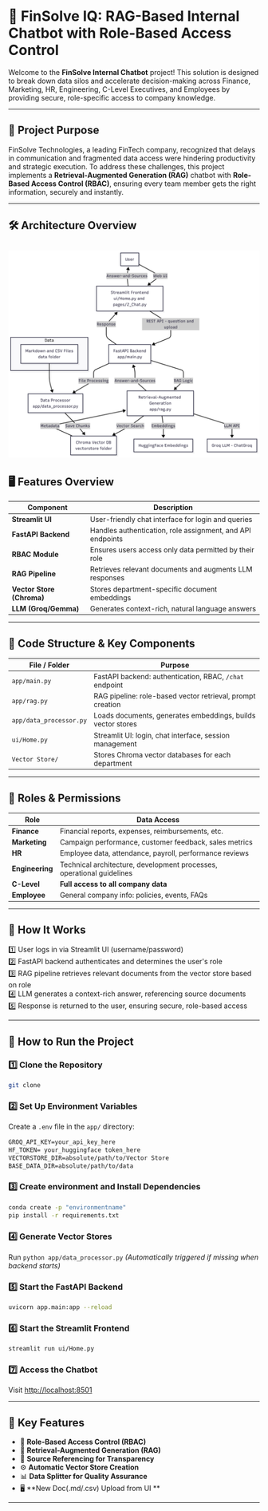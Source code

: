 # 🚀 FinSolve IQ: RAG-Based Internal Chatbot with Role-Based Access Control

Welcome to the **FinSolve Internal Chatbot** project!
This solution is designed to break down data silos and accelerate decision-making across Finance, Marketing, HR, Engineering, C-Level Executives, and Employees by providing secure, role-specific access to company knowledge.

---

## 🏢 Project Purpose

FinSolve Technologies, a leading FinTech company, recognized that delays in communication and fragmented data access were hindering productivity and strategic execution.
To address these challenges, this project implements a **Retrieval-Augmented Generation (RAG)** chatbot with **Role-Based Access Control (RBAC)**, ensuring every team member gets the right information, securely and instantly.

---

## 🛠️ Architecture Overview

![Architecture Diagram](https://github.com/abhijath-a-c/Codebasics-challenge-Finsolve/blob/main/readme_image/architecture.png)
---

## 🖥️ Features Overview

| Component                 | Description                                                |
| ------------------------- | ---------------------------------------------------------- |
| **Streamlit UI**          | User-friendly chat interface for login and queries         |
| **FastAPI Backend**       | Handles authentication, role assignment, and API endpoints |
| **RBAC Module**           | Ensures users access only data permitted by their role     |
| **RAG Pipeline**          | Retrieves relevant documents and augments LLM responses    |
| **Vector Store (Chroma)** | Stores department-specific document embeddings             |
| **LLM (Groq/Gemma)**      | Generates context-rich, natural language answers           |

---

## 🧩 Code Structure & Key Components

| File / Folder           | Purpose                                                     |
| ----------------------- | ----------------------------------------------------------- |
| `app/main.py`           | FastAPI backend: authentication, RBAC, `/chat` endpoint     |
| `app/rag.py`            | RAG pipeline: role-based vector retrieval, prompt creation  |
| `app/data_processor.py` | Loads documents, generates embeddings, builds vector stores |
| `ui/Home.py`            | Streamlit UI: login, chat interface, session management     |
| `Vector Store/`         | Stores Chroma vector databases for each department          |

---

## 🔑 Roles & Permissions

| Role            | Data Access                                                           |
| --------------- | --------------------------------------------------------------------- |
| **Finance**     | Financial reports, expenses, reimbursements, etc.                     |
| **Marketing**   | Campaign performance, customer feedback, sales metrics                |
| **HR**          | Employee data, attendance, payroll, performance reviews               |
| **Engineering** | Technical architecture, development processes, operational guidelines |
| **C-Level**     | **Full access to all company data**                                   |
| **Employee**    | General company info: policies, events, FAQs                          |

---

## 🚦 How It Works

1️⃣ User logs in via Streamlit UI (username/password)  
2️⃣ FastAPI backend authenticates and determines the user's role  
3️⃣ RAG pipeline retrieves relevant documents from the vector store based on role  
4️⃣ LLM generates a context-rich answer, referencing source documents  
5️⃣ Response is returned to the user, ensuring secure, role-based access  

---

## 🏃 How to Run the Project

### 1️⃣ Clone the Repository

```bash
git clone 

```

### 2️⃣ Set Up Environment Variables

Create a `.env` file in the `app/` directory:

```env
GROQ_API_KEY=your_api_key_here
HF_TOKEN= your_huggingface token_here
VECTORSTORE_DIR=absolute/path/to/Vector Store
BASE_DATA_DIR=absolute/path/to/data
```

### 3️⃣ Create environment and Install Dependencies

```bash
conda create -p "environmentname"
pip install -r requirements.txt
```

### 4️⃣ Generate Vector Stores

Run `python app/data_processor.py`
*(Automatically triggered if missing when backend starts)*

### 5️⃣ Start the FastAPI Backend

```bash
uvicorn app.main:app --reload
```

### 6️⃣ Start the Streamlit Frontend

```bash
streamlit run ui/Home.py
```

### 7️⃣ Access the Chatbot

Visit [http://localhost:8501](http://localhost:8501)


---

## 📝 Key Features

* 🔑 **Role-Based Access Control (RBAC)**
* 🧠 **Retrieval-Augmented Generation (RAG)**
* 📌 **Source Referencing for Transparency**
* ⚙️ **Automatic Vector Store Creation**
* 📊 **Data Splitter for Quality Assurance**
* 🖥️ **New Doc(.md/.csv) Upload from UI **
---


